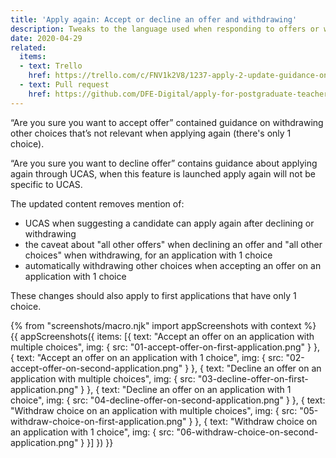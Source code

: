```yaml
---
title: 'Apply again: Accept or decline an offer and withdrawing'
description: Tweaks to the language used when responding to offers or withdrawing.
date: 2020-04-29
related:
  items:
  - text: Trello
    href: https://trello.com/c/FNV1k2V8/1237-apply-2-update-guidance-on-accepting-or-rejecting-offers
  - text: Pull request
    href: https://github.com/DFE-Digital/apply-for-postgraduate-teacher-training-prototype/pull/386
---
```


“Are you sure you want to accept offer” contained guidance on withdrawing other choices that’s not relevant when applying again (there's only 1 choice).

“Are you sure you want to decline offer” contains guidance about applying again through UCAS, when this feature is launched apply again will not be specific to UCAS.

The updated content removes mention of:

- UCAS when suggesting a candidate can apply again after declining or withdrawing
- the caveat about "all other offers" when declining an offer and "all other choices" when withdrawing, for an application with 1 choice
- automatically withdrawing other choices when accepting an offer on an application with 1 choice

These changes should also apply to first applications that have only 1 choice.

{% from "screenshots/macro.njk" import appScreenshots with context %}
{{ appScreenshots({
  items: [{
      text: "Accept an offer on an application with multiple choices",
      img: { src: "01-accept-offer-on-first-application.png" }
    }, {
      text: "Accept an offer on an application with 1 choice",
      img: { src: "02-accept-offer-on-second-application.png" }
    }, {
      text: "Decline an offer on an application with multiple choices",
      img: { src: "03-decline-offer-on-first-application.png" }
    }, {
      text: "Decline an offer on an application with 1 choice",
      img: { src: "04-decline-offer-on-second-application.png" }
    }, {
      text: "Withdraw choice on an application with multiple choices",
      img: { src: "05-withdraw-choice-on-first-application.png" }
    }, {
      text: "Withdraw choice on an application with 1 choice",
      img: { src: "06-withdraw-choice-on-second-application.png" }
    }]
}) }}

